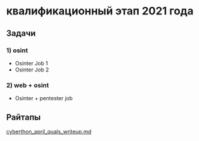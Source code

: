 # квалификационный этап 2021 года

## Задачи

### 1) osint

* Osinter Job 1
* Osinter Job 2

### 2) web + osint

* Osinter + pentester job


## Райтапы

[cyberthon_april_quals_writeup.md](cyberthon_april_quals_writeup.md)
